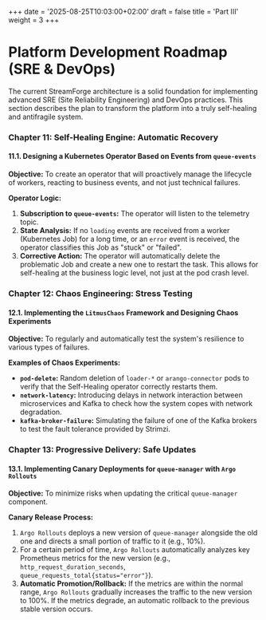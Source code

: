 +++
date = '2025-08-25T10:03:00+02:00'
draft = false
title = 'Part III'
weight = 3
+++

# Platform Development Roadmap (SRE & DevOps)

The current StreamForge architecture is a solid foundation for implementing advanced SRE (Site Reliability Engineering) and DevOps practices. This section describes the plan to transform the platform into a truly self-healing and antifragile system.

### **Chapter 11: Self-Healing Engine: Automatic Recovery**

#### **11.1. Designing a Kubernetes Operator Based on Events from `queue-events`**

**Objective:** To create an operator that will proactively manage the lifecycle of workers, reacting to business events, and not just technical failures.

**Operator Logic:**
1.  **Subscription to `queue-events`:** The operator will listen to the telemetry topic.
2.  **State Analysis:** If no `loading` events are received from a worker (Kubernetes Job) for a long time, or an `error` event is received, the operator classifies this Job as "stuck" or "failed".
3.  **Corrective Action:** The operator will automatically delete the problematic Job and create a new one to restart the task. This allows for self-healing at the business logic level, not just at the pod crash level.

### **Chapter 12: Chaos Engineering: Stress Testing**

#### **12.1. Implementing the `LitmusChaos` Framework and Designing Chaos Experiments**

**Objective:** To regularly and automatically test the system's resilience to various types of failures.

**Examples of Chaos Experiments:**
*   **`pod-delete`:** Random deletion of `loader-*` or `arango-connector` pods to verify that the Self-Healing operator correctly restarts them.
*   **`network-latency`:** Introducing delays in network interaction between microservices and Kafka to check how the system copes with network degradation.
*   **`kafka-broker-failure`:** Simulating the failure of one of the Kafka brokers to test the fault tolerance provided by Strimzi.

### **Chapter 13: Progressive Delivery: Safe Updates**

#### **13.1. Implementing Canary Deployments for `queue-manager` with `Argo Rollouts`**

**Objective:** To minimize risks when updating the critical `queue-manager` component.

**Canary Release Process:**
1.  `Argo Rollouts` deploys a new version of `queue-manager` alongside the old one and directs a small portion of traffic to it (e.g., 10%).
2.  For a certain period of time, `Argo Rollouts` automatically analyzes key Prometheus metrics for the new version (e.g., `http_request_duration_seconds`, `queue_requests_total{status="error"}`).
3.  **Automatic Promotion/Rollback:** If the metrics are within the normal range, `Argo Rollouts` gradually increases the traffic to the new version to 100%. If the metrics degrade, an automatic rollback to the previous stable version occurs.